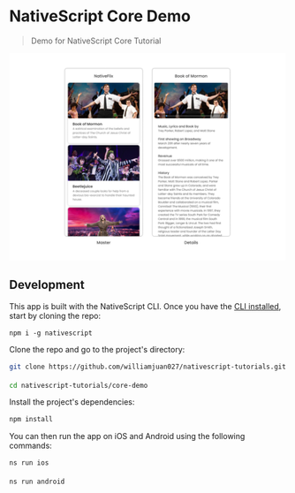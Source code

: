 # NativeScript Core Demo

> Demo for NativeScript Core Tutorial

<img alt="demo app preview" src="../screenshots/tutorial-example-app-preview.png" width="500">

## Development

This app is built with the NativeScript CLI. Once you have the [CLI installed](https://docs.nativescript.org/start/quick-setup), start by cloning the repo:

```
npm i -g nativescript
```

Clone the repo and go to the project's directory:

```bash
git clone https://github.com/williamjuan027/nativescript-tutorials.git

cd nativescript-tutorials/core-demo
```

Install the project's dependencies:

```bash
npm install
```

You can then run the app on iOS and Android using the following commands:

```bash
ns run ios

ns run android
```
